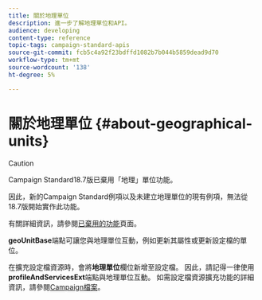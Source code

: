 ```yaml
---
title: 關於地理單位
description: 進一步了解地理單位和API。
audience: developing
content-type: reference
topic-tags: campaign-standard-apis
source-git-commit: fcb5c4a92f23bdffd1082b7b044b5859dead9d70
workflow-type: tm+mt
source-wordcount: '138'
ht-degree: 5%

---
```



# 關於地理單位 {#about-geographical-units}

>[!CAUTION]
>
>Campaign Standard18.7版已棄用「地理」單位功能。
>
>因此，新的Campaign Standard例項以及未建立地理單位的現有例項，無法從18.7版開始實作此功能。
>
>有關詳細資訊，請參閱<a href="https://experienceleague.adobe.com/docs/campaign-standard/using/release-notes/deprecated-features.html?lang=zh-Hant#release-notes">已棄用的功能</a>頁面。

**geoUnitBase**&#x200B;端點可讓您與地理單位互動，例如更新其屬性或更新設定檔的單位。

在擴充設定檔資源時，會將&#x200B;**地理單位**&#x200B;欄位新增至設定檔。 因此，請記得一律使用&#x200B;**profileAndServicesExt**&#x200B;端點與地理單位互動。 如需設定檔資源擴充功能的詳細資訊，請參閱[Campaign檔案](https://helpx.adobe.com/campaign/standard/administration/using/organizational-units.html#partitioning-profiles)。
